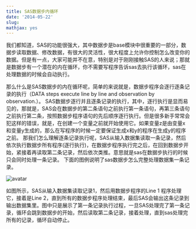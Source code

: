 ```yaml
---
title: SAS数据步内循环
date: '2014-05-22'
slug: 
mathjax: yes
---
```


我们都知道，SAS的功能很强大，其中数据步是base模块中很重要的一部分，数据步读取数据、修改数据，有很大的灵活性，很大程度上允许你控制怎么改变你的数据。但是有一点，大家可能并不在意，特别是对于刚刚接触SAS的人来说；那就是数据步有一个潜在的内在循环，你不需要写程序告诉sas去执行该循环，sas在处理数据的时候会自动执行。

那么什么是SAS数据步的内在循环呢，简单的来说就是，数据步程序会逐行逐条记录的执行（DATA steps execute line by line and observation by observation.）。
SAS数据步逐行并且逐条记录的执行，其中，逐行执行是显而易见的，那就是，SAS会在数据步的第二条语句之前执行第一条语句，再第三条语句之前执行第二条，按照数据步程序语句的先后顺序逐行执行。但是很多新手常常会犯这样的错误，就是，在创建一个变量之前就开始使用它。如果变量z是由变量x和变量y生成的，那么在写程序的时候一定要保证生成x和y的程序在生成y的程序之前。
那我们怎么理解逐条记录执行呢，SAS从输入数据集读取一条记录，然后依次执行数据步所有程序(逐行执行)，在数据步程序执行完之后，在回到数据步开始，紧接着再读取第二条记录，然后依次类推。意思就是sas在数据步执行的时候只会同时处理一条记录。
下面的图例说明了sas数据步怎么完整处理数据集一条记录。

![avatar](https://www.chenq.site/images/cn/dataloop.png)

如图所示，SAS从输入数据集读取记录1，然后用数据步程序的Line 1 程序处理它，接着是Line 2，直到所有的数据步程序处理结束，最后SAS会输出这条记录到输出数据集里。图中只是展示了第一条记录执行过程，一旦SAS处理完了第一条记录，循环会跳到数据步的开始，然后读取第二条记录，接着处理，直到sas处理完所有的记录，循环自动停止。

 
